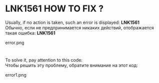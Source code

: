 # LNK1561 HOW TO FIX ?

Usually, if no action is taken, such an error is displayed: **LNK1561**      
Обычно, если не предпринимается никаких действий, отображается такая ошибка: **LNK1561**      

error.png

#

To solve it, pay attention to this code:  
Чтобы решить эту проблему, обратите внимание на этот код:  

error1.png
